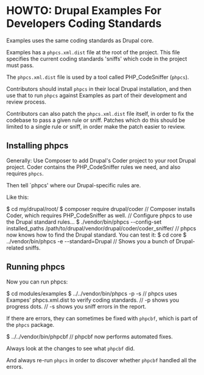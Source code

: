 HOWTO: Drupal Examples For Developers Coding Standards
=======================================================

Examples uses the same coding standards as Drupal core.

Examples has a `phpcs.xml.dist` file at the root of the project. This file
specifies the current coding standards 'sniffs' which code in the project must
pass.

The `phpcs.xml.dist` file is used by a tool called PHP_CodeSniffer (`phpcs`).

Contributors should install `phpcs` in their local Drupal installation, and then
use that to run `phpcs` against Examples as part of their development and review
process.

Contributors can also patch the `phpcs.xml.dist` file itself, in order to fix
the codebase to pass a given rule or sniff. Patches which do this should be
limited to a single rule or sniff, in order make the patch easier to review.

Installing phpcs
----------------

Generally: Use Composer to add Drupal's Coder project to your root
Drupal project. Coder contains the PHP_CodeSniffer rules we need, and
also requires `phpcs`.

Then tell `phpcs' where our Drupal-specific rules are.

Like this:

  $ cd my/drupal/root/
  $ composer require drupal/coder
  // Composer installs Coder, which requires PHP_CodeSniffer as well.
  // Configure phpcs to use the Drupal standard rules...
  $ ./vendor/bin/phpcs --config-set installed_paths /path/to/drupal/vendor/drupal/coder/coder_sniffer/
  // phpcs now knows how to find the Drupal standard. You can test it:
  $ cd core
  $ ../vendor/bin/phpcs -e --standard=Drupal
  // Shows you a bunch of Drupal-related sniffs.

Running phpcs
-------------

Now you can run phpcs:

  $ cd modules/examples
  $ ../../vendor/bin/phpcs -p -s
  // phpcs uses Exampes' phpcs.xml.dist to verify coding standards.
  // -p shows you progress dots.
  // -s shows you sniff errors in the report.

If there are errors, they can sometimes be fixed with `phpcbf`, which is
part of the `phpcs` package.

  $ ../../vendor/bin/phpcbf
  // phpcbf now performs automated fixes.

Always look at the changes to see what `phpcbf` did.

And always re-run `phpcs` in order to discover whether `phpcbf` handled all the
errors.
